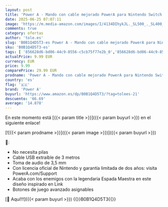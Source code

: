 ```yaml
---
layout: post
title: 'Power A - Mando con cable mejorado PowerA para Nintendo Switch - Master Sword Attack'
date: 2025-06-25 07:07:11
image: 'https://m.media-amazon.com/images/I/4134DIhykJL._SL500_._SL400_.jpg'
comments: true
category: ofertas
author: 'tole.es'
slug: 'B0B1Q4D5T3-es Power A - Mando con cable mejorado PowerA para Nintendo...'
sku: 'B0B1Q4D5T3-es'
tags: [ '856628d6-bd06-44c9-8556-c5cb75f77e2b_0','856628d6-bd06-44c9-8556-c5cb75f77e2b_8201','Accesorios para Nintendo Switch','Accesorios para PS4, Xbox One y Nintendo Switch','Arborist Merchandising Root','Hardware y juegos para Nintendo Switch','Mandos para Nintendo Switch','Self Service','Special Features Stores','Videojuegos','nintendo','power a','🇪🇸', ]
actualPrice: 9.99 EUR
currency: EUR
price: 9.99
comparePrice: 29.99 EUR
prodname: 'Power A - Mando con cable mejorado PowerA para Nintendo Switch - Master Sword Attack'
country: 'es'
flag: '🇪🇸'
brand: 'Power A'
buyurl: 'https://www.amazon.es/dp/B0B1Q4D5T3/?tag=tolees-21'
descuento: '66.69'
average: '14.878'
---
```


En este momento está [{{< param title >}}]({{< param buyurl >}}) en el siguiente enlace!

[![{{< param prodname >}}]({{< param image >}})]({{< param buyurl >}})

🔎:

- No necesita pilas
- Cable USB extraíble de 3 metros
- Toma de audio de 3,5 mm
- Con licencia oficial de Nintendo y garantía limitada de dos años: visita PowerA.com/Support
- Acaba con los enemigos con la legendaria Espada Maestra en este diseño inspirado en Link
- Botones de juego avanzado asignables

[🛒 Aquí!!!]({{< param buyurl >}})
{{<world>}}B0B1Q4D5T3{{</world>}}
